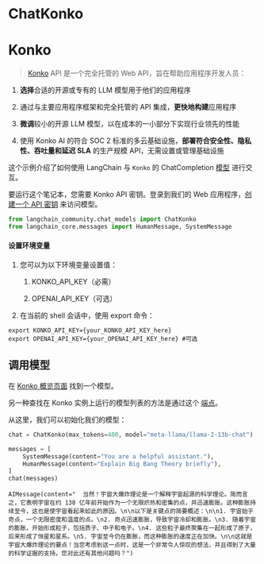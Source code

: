 # ChatKonko

# Konko

>[Konko](https://www.konko.ai/) API 是一个完全托管的 Web API，旨在帮助应用程序开发人员：

1. **选择**合适的开源或专有的 LLM 模型用于他们的应用程序

2. 通过与主要应用程序框架和完全托管的 API 集成，**更快地构建**应用程序

3. **微调**较小的开源 LLM 模型，以在成本的一小部分下实现行业领先的性能

4. 使用 Konko AI 的符合 SOC 2 标准的多云基础设施，**部署符合安全性、隐私性、吞吐量和延迟 SLA** 的生产规模 API，无需设置或管理基础设施

这个示例介绍了如何使用 LangChain 与 `Konko` 的 ChatCompletion [模型](https://docs.konko.ai/docs/list-of-models#konko-hosted-models-for-chatcompletion) 进行交互。

要运行这个笔记本，您需要 Konko API 密钥。登录到我们的 Web 应用程序，[创建一个 API 密钥](https://platform.konko.ai/settings/api-keys) 来访问模型。

```python
from langchain_community.chat_models import ChatKonko
from langchain_core.messages import HumanMessage, SystemMessage
```

#### 设置环境变量

1. 您可以为以下环境变量设置值：

   1. KONKO_API_KEY（必需）

   2. OPENAI_API_KEY（可选）

2. 在当前的 shell 会话中，使用 export 命令：

```shell
export KONKO_API_KEY={your_KONKO_API_KEY_here}
export OPENAI_API_KEY={your_OPENAI_API_KEY_here} #可选
```

## 调用模型

在 [Konko 概览页面](https://docs.konko.ai/docs/list-of-models) 找到一个模型。

另一种查找在 Konko 实例上运行的模型列表的方法是通过这个 [端点](https://docs.konko.ai/reference/get-models)。

从这里，我们可以初始化我们的模型：

```python
chat = ChatKonko(max_tokens=400, model="meta-llama/llama-2-13b-chat")
```

```python
messages = [
    SystemMessage(content="You are a helpful assistant."),
    HumanMessage(content="Explain Big Bang Theory briefly"),
]
chat(messages)
```

```output
AIMessage(content="  当然！宇宙大爆炸理论是一个解释宇宙起源的科学理论。简而言之，它表明宇宙在约 138 亿年前开始作为一个无限炽热和密集的点，并迅速膨胀。这种膨胀持续至今，这也是使宇宙看起来如此的原因。\n\n以下是关键点的简要概述：\n\n1. 宇宙始于奇点，一个无限密度和温度的点。\n2. 奇点迅速膨胀，导致宇宙冷却和膨胀。\n3. 随着宇宙的膨胀，开始形成粒子，包括质子、中子和电子。\n4. 这些粒子最终聚集在一起形成了原子，后来形成了恒星和星系。\n5. 宇宙至今仍在膨胀，而这种膨胀的速度正在加快。\n\n这就是宇宙大爆炸理论的要点！当您考虑到这一点时，这是一个非常令人惊叹的想法，并且得到了大量的科学证据的支持。您对此还有其他问题吗？")
```